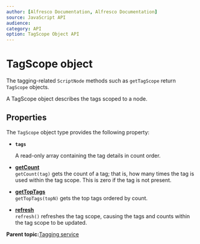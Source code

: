 ```yaml
---
author: [Alfresco Documentation, Alfresco Documentation]
source: JavaScript API
audience: 
category: API
option: TagScope Object API
---
```


# TagScope object

The tagging-related `ScriptNode` methods such as `getTagScope` return `TagScope` objects.

A TagScope object describes the tags scoped to a node.

## Properties

The `TagScope` object type provides the following property:

-   **`tags`**

    A read-only array containing the tag details in count order.


-   **[getCount](../references/API-JS-TagScope-getCount.md)**  
`getCount(tag)` gets the count of a tag; that is, how many times the tag is used within the tag scope. This is zero if the tag is not present.
-   **[getTopTags](../references/API-JS-TagScope-getTopTags.md)**  
`getTopTags(topN)` gets the top tags ordered by count.
-   **[refresh](../references/API-JS-TagScope-refresh.md)**  
`refresh()` refreshes the tag scope, causing the tags and counts within the tag scope to be updated.

**Parent topic:**[Tagging service](../references/API-JS-TaggingService.md)

